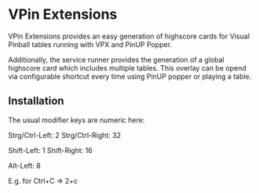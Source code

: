 # VPin Extensions

VPin Extensions provides an easy generation of highscore cards for Visual Pinball tables running with VPX 
and PinUP Popper.

Additionally, the service runner provides the generation of a global highscore card which includes multiple tables.
This overlay can be opend via configurable shortcut every time using PinUP popper or playing a table.

## Installation






The usual modifier keys are numeric here:

Strg/Ctrl-Left: 2
Strg/Ctrl-Right: 32

Shift-Left: 1
Shift-Right: 16

Alt-Left: 8

E.g. for Ctrl+C => 2+c
